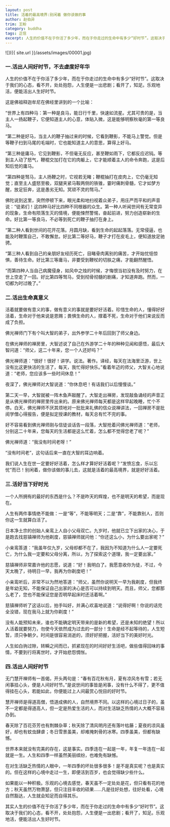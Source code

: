 ```yaml
---
layout: post
title: 活着的最高境界:别闲着 做你该做的事
author: 赵伯异
trim: 王盼
category: buddha
tags: 正信
excerpt: 人生的价值不在于你活了多少年，而在于你走过的生命中有多少“好时节”。这取决于我们的心态，看不开，处处抱怨，人生便是一出悲剧；看开了，知足。乐观地活，便能活出人生好时节。
---
```


![]({{ site.url }}/assets/images/00001.jpg)

### 一.活出人间好时节，不去虚度好年华 ###

人生的价值不在于你活了多少年，而在于你走过的生命中有多少“好时节”。这取决于我们的心态，看不开，处处抱怨，人生便是一出悲剧；看开了，知足。乐观地活，便能活出人生好时节。

这是佛祖释迦牟尼在佛经里讲到的一个比喻：

“世界上有四种马：第一种是良马，能日行千里，快速如流星。尤其可贵的是，当主人一扬起鞭子，它便知道主人的心意，体贴入微，这是能够明察秋毫的第一等良马。

“第二种是好马，当主人的鞭子抽过来的时候，它看到鞭影，不能马上警觉。但是等鞭子扫到马尾的毛端时，它也能知道主人的意思，算得上好马。

“第三种是庸马，它见到鞭影，不但毫无反应，甚至鞭如雨下，它都反应迟钝。等到主人动了怒气，鞭棍交加打在它的肉躯上，它才能顺着主人的命令奔跑，这是后知后觉的庸马。

“第四种是驽马，主人扬鞭之时，它视若无睹；鞭棍抽打在皮肉上，它仍毫无知觉；直至主人盛怒至极，双腿夹紧马鞍两侧的铁锥，霎时痛刺骨髓，它才如梦方醒，放足狂奔，这是愚劣无知。冥顽不灵的驽马。”

佛陀说到这里，突然停顿下来，眼光柔和地扫视着众弟子，用庄严而平和的声音说：“徒弟们！这四种马好比四种不同根器的众生。第一种人听闻世间有无常变异的现象，生命有陨落生灭的情境，便能悚然警惕，奋起前进，努力创造崭新的生命。好比第一等良马，不必等到死亡的鞭子抽打在身上。

“第二种人看到世间的花开花落。月圆月缺，看到生命的起起落落。无常侵逼，也能及时鞭策自己，不敢懈怠。好比第二等好马，鞭子才打在皮毛上，便知道放足驰骋。

“第三种人看到自己的亲朋好友经历死亡，目睹骨肉离别的痛苦，才开始忧悒惊惧，善待生命。好比第三等庸马，非要受到鞭杖的切肤之痛，才能翻然醒悟。

“而第四种人当自己病魔侵身，如风中之烛的时候，才悔恨当初没有及时努力，在世上空走了一回。好比第四等驽马，受到彻骨彻髓的剧痛，才知道奔跑。然而，一切都为时过晚了。”

### 二.活出生命真意义 ###

活着就要做有意义的事，做有意义的事就是要好好活着。珍惜生命的人，懂得好好活着，生命对于他来说是恩赐；畏惧生命的人，撑着不死，生命对于他们来说反而成了负担。

佛光禅师门下有个叫大智的弟子，出外参学二十年后回到了师父身边。

在佛光禅师的禅房里，大智述说了自己在外游学二十年的种种见闻和感悟，最后大智问道：“师父，这二十年来，您一个人还好吗？”

佛光禅师道：“很好！很好！讲学。说法。著作。译经，每天在法海里泛游，世上没有比这更快活的生活了，每天，我忙得好快乐。”看着年迈的师父，大智关心地说道：“老师，您应该多一些时间休息！”

夜深了，佛光禅师对大智说道：“你休息吧！有话我们以后慢慢谈。”

第二天一早，大智就被一阵木鱼声敲醒了。大智走出禅房，发现敲鱼诵经的声音正是从佛光禅师的禅房里传出来的。原来佛光禅师每天都是这样早起晚睡，忙个不停。白天，佛光禅师不厌其烦地对一批批来礼佛的信众说禅讲法，一回禅房不是批阅学僧心得报告，便是拟定授课的教材，每天总有忙不完的事。

好不容易看到佛光禅师刚与信徒谈话告一段落，大智抢着问佛光禅师道：“老师，分别这二十年来，您每天的生活都是这么忙着，怎么都不觉得您老了呢？”

佛光禅师道：“我没有时间老呀！”

“没有时间老”，这句话后来一直在大智的耳边响着。

我们说人生在世一定要好好活着，怎么样才算好好活着呢？“发愤忘食，乐以忘忧”而已！别闲着，做你该做的事儿去，这就是活着的最高境界，就是好好活着。

### 三.活好当下好时光 ###

一个人所拥有的最好的东西是什么？不是昨天的辉煌，也不是明天的希望，而是现在。

人生有两件事情绝不能做：一是“等”，不能等明天；二是“靠”，不能靠别人，否则你这一生就算白活了。

日本净土宗的创始人亲鸾上人自小父母双亡。九岁时，他就已立下出家的决心，于是跑去找慈镇禅师为他剃度，慈镇禅师就问他：“你还这么小，为什么要出家呢？”

小亲鸾答道：“我虽年仅九岁，父母却都不在了，我因为不知道为什么人一定要死亡，为什么我一定要和父母分离，所以，为了探索这个道理，我一定要出家。”

慈镇禅师非常嘉许他的志愿，说道：“好！我明白了。我愿意收你为徒，不过，今天太晚了，待明日一早，我再为你剃度吧！”

小亲鸾听后，非常不以为然地答道：“师父，虽然你说明天一早为我剃度，但我终是年幼无知，不能保证自己出家的决心是否可以持续到明天。而且，师父，您都那么老了，您也不能保证您是否明早起床时还活着啊。”

慈镇禅师听了这话以后，拍手叫好，并满心欢喜地说道：“说得好啊！你说的话完全没错，现在我马上就为你剃度！”

没有人能预知未来，谁也不能确定明天带来的是新的希望，还是未知的绝望！所以人活着就要努力，勿使今天依然成为过去的一部分！生命是经不起等待的，人生短暂，须只争朝夕。时间是很容易消逝的，须好好把握，活好当下的美好时光。

人生如白驹过隙，转瞬之间而已，抓紧现在的时间好好生活吧，做些值得回味的事情，不要到行将离世时，才开始悲怨惆怅。

### 四.活出人间好时节 ###

无门慧开禅师有一首偈，开头两句是：“春有百花秋有月，夏有凉风冬有雪；若无闲事挂心头，便是人间好时节。”是说世间的事皆是闲事，没有什么不得了，更不值得挂在心头，若能如此，你便能过上人间最赏心悦目的好时节。

慧开禅师是得道高僧，悟道成佛的人，自然境界不同。以这样的心境过日子的，虽不一定都是得道高人，但一定是热爱生活的人，而对生活缺乏热情的人大概不容易办到。

春天除了百花芬芳也有荆棘杂草；秋天除了清风明月还有落叶枯藤；夏夜的凉风虽好，却也有蚊虫肆虐；冬日雪景虽美，却难掩刺骨的冰寒。四季虽美，但都有缺憾。

世界本来就没有完美的存在，这是事实。四季连在一起是一年，年复一年连在一起就是一生。人生和四季一样虽然美丽缤纷，也难免有缺憾。

在对生活缺乏热情的人眼中，一年四季的坏处很多很多！是不是真实呢？也是真实的。但在这样的心境中走过一生，即便活到百岁，也会觉得缺少些什么。

如果能以一种积极。乐观的心境去感觉，春天虽不一定处处是花，但只看有花的地方；秋天虽然万物萧瑟，但只注目丰收的硕果……凡是往好处想，往好处看，心境自然豁达，人生就会知足而自得其乐。

其实人生的价值不在于你活了多少年，而在于你走过的生命中有多少“好时节”。这取决于我们的心态，看不开，处处抱怨，人生便是一出悲剧；看开了，知足。乐观地活，便能活出人生好时节。
